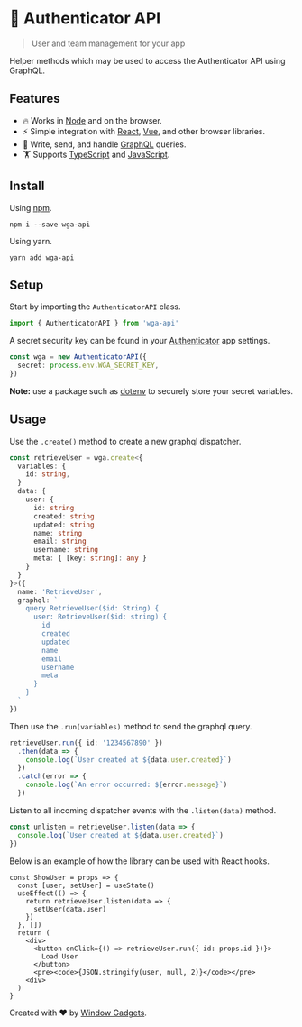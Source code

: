 # 🏇 Authenticator API

> User and team management for your app

Helper methods which may be used to access the Authenticator API using GraphQL.

## Features

- 🔥  Works in [Node](https://nodejs.org/en/) and on the browser.
- ⚡️  Simple integration with [React](https://reactjs.org), [Vue](https://vuejs.org/), and other browser libraries.
- 👾  Write, send, and handle [GraphQL](https://graphql.org/) queries.
- 🏋️‍  Supports [TypeScript](https://www.typescriptlang.org/) and [JavaScript](https://developer.mozilla.org/en-US/docs/Web/JavaScript).

## Install

Using [npm](https://www.npmjs.com/package/wga-api).

```shell
npm i --save wga-api
```

Using yarn.

```shell
yarn add wga-api
```

## Setup

Start by importing the `AuthenticatorAPI` class.

```ts
import { AuthenticatorAPI } from 'wga-api'
```

A secret security key can be found in your [Authenticator](https://authenticator.windowgadgets.io/) app settings.

```ts
const wga = new AuthenticatorAPI({
  secret: process.env.WGA_SECRET_KEY,
})
```

**Note:** use a package such as [dotenv](https://www.npmjs.com/package/dotenv) to securely store your secret variables.

## Usage

Use the `.create()` method to create a new graphql dispatcher.

```ts
const retrieveUser = wga.create<{
  variables: {
    id: string,
  }
  data: {
    user: {
      id: string
      created: string
      updated: string
      name: string
      email: string
      username: string
      meta: { [key: string]: any }
    }
  }
}>({
  name: 'RetrieveUser',
  graphql: `
    query RetrieveUser($id: String) {
      user: RetrieveUser($id: string) {
        id
        created
        updated
        name
        email
        username
        meta
      }
    }
  `
})
```

Then use the `.run(variables)` method to send the graphql query.

```ts
retrieveUser.run({ id: '1234567890' })
  .then(data => {
    console.log(`User created at ${data.user.created}`)
  })
  .catch(error => {
    console.log(`An error occurred: ${error.message}`)
  })
```

Listen to all incoming dispatcher events with the `.listen(data)` method.

```ts
const unlisten = retrieveUser.listen(data => {
  console.log(`User created at ${data.user.created}`)
})
```

Below is an example of how the library can be used with React hooks.

```tsx
const ShowUser = props => {
  const [user, setUser] = useState()
  useEffect(() => {
    return retrieveUser.listen(data => {
      setUser(data.user)
    })
  }, [])
  return (
    <div>
      <button onClick={() => retrieveUser.run({ id: props.id })}>
        Load User
      </button>
      <pre><code>{JSON.stringify(user, null, 2)}</code></pre>
    <div>
  )
}
```

Created with ❤️ by [Window Gadgets](https://authenticator.windowgadgets.io/).
